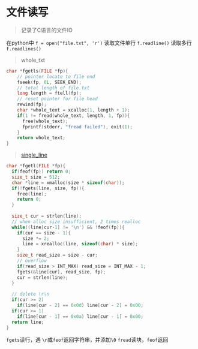 <!--
updated: 2020年6月13日 12:40
tags: [c, file io, memory]
-->

# 文件读写

> 记录了C语言的文件IO

在python中
`f = open("file.txt", 'r')`
读取文件单行
`f.readline()`
读取多行
`f.readlines()`


> whole_txt
```C
char *fgetls(FILE *fp){
    // pointer locate to file end
    fseek(fp, 0L, SEEK_END);
    // total length of file.txt
    long length = ftell(fp);
    // reset pointer for file head
    rewind(fp);
    char *whole_text = xcalloc(1, length + 1);
    if(1 != fread(whole_text, length, 1, fp)){
      free(whole_text);
      fprintf(stderr, "fread failed"), exit(1);
    }
    return whole_text;
}
```

> [single_line](https://github.com/AlexeyAB/darknet/blob/master/src/utils.c)
```C
char *fgetl(FILE *fp){
  if(feof(fp)) return 0;
  size_t size = 512;
  char *line = xmalloc(size * sizeof(char));
  if(!fgets(line, size, fp)){
    free(line);
    return 0;
  }
  
  size_t cur = strlen(line);
  // when alloc size insufficient, 2 times realloc
  while((line[cur-1] != '\n') && !feof(fp)){
    if(cur == size - 1){
      size *= 2; 
      line = xrealloc(line, sizeof(char) * size);
    }
    size_t read_size = size - cur;
    // overflow
    if(read_size > INT_MAX) read_size = INT_MAX - 1;
    fgets(&line[cur], read_size, fp);
    cur = strlen(line);
  }
  
  // delete \r\n
  if(cur >= 2)
    if(line[cur - 2] == 0x0d) line[cur - 2] = 0x00;
  if(cur >= 1)
    if(line[cur - 1] == 0x0a) line[cur - 1] = 0x00;
  return line;
}
```

`fgets`读行，遇 `\n`或`feof`返回字符串，并添加`\0` 
`fread`读块，`feof`返回
